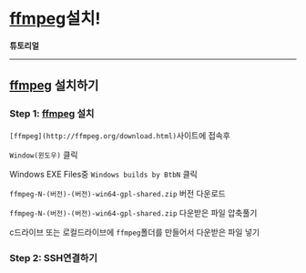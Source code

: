 # [ffmpeg](http://ffmpeg.org/)설치!


**튜토리얼**



----


## [ffmpeg](http://ffmpeg.org/) 설치하기

### Step 1: [ffmpeg](http://ffmpeg.org/) 설치

`[ffmpeg](http://ffmpeg.org/download.html)`사이트에 접속후

`Window(윈도우)` 클릭

Windows EXE Files중
`Windows builds by BtbN` 클릭

`ffmpeg-N-(버전)-(버전)-win64-gpl-shared.zip` 버전 다운로드

`ffmpeg-N-(버전)-(버전)-win64-gpl-shared.zip` 다운받은 파일 압축풀기

c드라이브 또는 로컬드라이브에 `ffmpeg`폴더를 만들어서 다운받은 파일 넣기




### Step 2: SSH연결하기
















